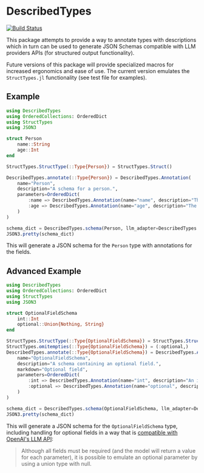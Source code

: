 # DescribedTypes

[![Build Status](https://github.com/algunion/DescribedTypes.jl/actions/workflows/CI.yml/badge.svg?branch=main)](https://github.com/algunion/DescribedTypes.jl/actions/workflows/CI.yml?query=branch%3Amain)

This package attempts to provide a way to annotate types with descriptions which in turn can be used to generate JSON Schemas compatible with LLM providers APIs (for structured output functionality).

Future versions of this package will provide specialized macros for increased ergonomics and ease of use. The current version emulates the `StructTypes.jl` functionality (see test file for examples).

## Example

```julia
using DescribedTypes
using OrderedCollections: OrderedDict
using StructTypes
using JSON3

struct Person
    name::String
    age::Int
end

StructTypes.StructType(::Type{Person}) = StructTypes.Struct()

DescribedTypes.annotate(::Type{Person}) = DescribedTypes.Annotation(
    name="Person",
    description="A schema for a person.",
    parameters=OrderedDict(
        :name => DescribedTypes.Annotation(name="name", description="The name of the person"),
        :age => DescribedTypes.Annotation(name="age", description="The age of the person")
    )
)

schema_dict = DescribedTypes.schema(Person, llm_adapter=DescribedTypes.OPENAI)
JSON3.pretty(schema_dict)
```

This will generate a JSON schema for the `Person` type with annotations for the fields.

## Advanced Example

```julia
using DescribedTypes
using OrderedCollections: OrderedDict
using StructTypes
using JSON3

struct OptionalFieldSchema
    int::Int
    optional::Union{Nothing, String}
end

StructTypes.StructType(::Type{OptionalFieldSchema}) = StructTypes.Struct()
StructTypes.omitempties(::Type{OptionalFieldSchema}) = (:optional,)
DescribedTypes.annotate(::Type{OptionalFieldSchema}) = DescribedTypes.Annotation(
    name="OptionalFieldSchema",
    description="A schema containing an optional field.",
    markdown="Optional field",
    parameters=OrderedDict(
        :int => DescribedTypes.Annotation(name="int", description="An integer field"),
        :optional => DescribedTypes.Annotation(name="optional", description="An optional string field")
    )
)

schema_dict = DescribedTypes.schema(OptionalFieldSchema, llm_adapter=DescribedTypes.OPENAI)
JSON3.pretty(schema_dict)
```

This will generate a JSON schema for the `OptionalFieldSchema` type, including handling for optional fields in a way that is [compatible with OpenAI's LLM API](https://platform.openai.com/docs/guides/structured-outputs/supported-schemas?format=without-parse#all-fields-must-be-required):
> Although all fields must be required (and the model will return a value for each parameter), it is possible to emulate an optional parameter by using a union type with null.


